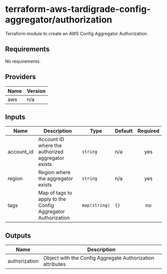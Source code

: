 # terraform-aws-tardigrade-config-aggregator/authorization

Terraform module to create an AWS Config Aggregator Authorization.


<!-- BEGIN TFDOCS -->
## Requirements

No requirements.

## Providers

| Name | Version |
|------|---------|
| aws | n/a |

## Inputs

| Name | Description | Type | Default | Required |
|------|-------------|------|---------|:--------:|
| account\_id | Account ID where the authorized aggregator exists | `string` | n/a | yes |
| region | Region where the aggregator exists | `string` | n/a | yes |
| tags | Map of tags to apply to the Config Aggregator Authorization | `map(string)` | `{}` | no |

## Outputs

| Name | Description |
|------|-------------|
| authorization | Object with the Config Aggregate Authorization attributes |

<!-- END TFDOCS -->
